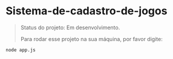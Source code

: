 # Sistema-de-cadastro-de-jogos

>Status do projeto: Em desenvolvimento.
>
>Para rodar esse projeto na sua máquina, por favor digite:
>
```
node app.js
```
